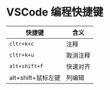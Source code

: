 # VSCode 编程快捷键

|   快捷键   |含义  |
| ---- | ---- |
|`cltr+k+c`| 注释|
|`cltr+k+u` |取消注释|
|`alt+shift+f` |快速对齐|
|alt+shift+鼠标左键 |列编辑|

